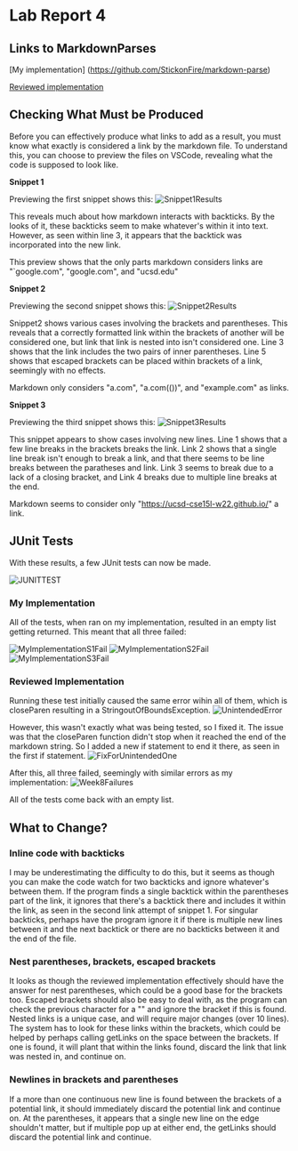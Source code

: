 # Lab Report 4

## Links to MarkdownParses
[My implementation] (https://github.com/StickonFire/markdown-parse)

[Reviewed implementation](https://github.com/StickonFire/WK7MarkdownParse) 


## Checking What Must be Produced

Before you can effectively produce what links to add as a result, you must know what exactly is considered a link by the markdown file.
To understand this, you can choose to preview the files on VSCode, revealing what the code is supposed to look like.

**Snippet 1**

Previewing the first snippet shows this:
![Snippet1Results](https://user-images.githubusercontent.com/70039286/155800346-0b5ec293-6a01-4a51-b16a-5fb4acd664a4.PNG)

This reveals much about how markdown interacts with backticks.
By the looks of it, these backticks seem to make whatever's within it into text.
However, as seen within line 3, it appears that the backtick was incorporated into the new link.

This preview shows that the only parts markdown considers links are "`google.com", "google.com", and "ucsd.edu"

**Snippet 2**

Previewing the second snippet shows this:
![Snippet2Results](https://user-images.githubusercontent.com/70039286/155801973-0321d205-d7af-4bef-8d85-d4974ed5a6a8.PNG)

Snippet2 shows various cases involving the brackets and parentheses. 
This reveals that a correctly formatted link within the brackets of another will be considered one,
but link that link is nested into isn't considered one.
Line 3 shows that the link includes the two pairs of inner parentheses.
Line 5 shows that escaped brackets can be placed within brackets of a link, seemingly with no effects.

Markdown only considers "a.com", "a.com(())", and "example.com" as links.

**Snippet 3**

Previewing the third snippet shows this:
![Snippet3Results](https://user-images.githubusercontent.com/70039286/155802780-dea8de32-a413-46da-9820-e54e1c337799.PNG)

This snippet appears to show cases involving new lines. Line 1 shows that a few line breaks in the brackets breaks the link.
Link 2 shows that a single line break isn't enough to break a link, and that there seems to be line breaks between the paratheses and link.
Link 3 seems to break due to a lack of a closing bracket, and Link 4 breaks due to multiple line breaks at the end.

Markdown seems to consider only "https://ucsd-cse15l-w22.github.io/" a link.

## JUnit Tests

With these results, a few JUnit tests can now be made.

![JUNITTEST](https://user-images.githubusercontent.com/70039286/155807107-f2ff94e2-a478-40e0-9b0c-a44ac4ba0f11.PNG)

### My Implementation

All of the tests, when ran on my implementation, resulted in an empty list getting returned. This meant that all three failed:

![MyImplementationS1Fail](https://user-images.githubusercontent.com/70039286/155814646-68c4bda9-d196-41ad-8530-7347c7cf464f.PNG)
![MyImplementationS2Fail](https://user-images.githubusercontent.com/70039286/155814657-2e1b1f7f-dc2d-43d2-bdf4-8eda2e9366bf.PNG)
![MyImplementationS3Fail](https://user-images.githubusercontent.com/70039286/155814659-7a693d16-49cf-4851-9ea4-256ed40d5455.PNG)



### Reviewed Implementation

Running these test initially caused the same error wihin all of them, which is closeParen resulting in a StringoutOfBoundsException.
![UnintendedError](https://user-images.githubusercontent.com/70039286/155809310-722deb44-927b-4ab9-b8c3-4b89f54c0d7b.PNG)

However, this wasn't exactly what was being tested, so I fixed it. The issue was that the closeParen function didn't stop when it reached the end of the markdown string. So I added a new if statement to end it there, as seen in the first if statement.
![FixForUnintendedOne](https://user-images.githubusercontent.com/70039286/155809326-e31cedb6-a9d4-4635-94f5-31bc86260c0f.PNG)

After this, all three failed, seemingly with similar errors as my implementation:
![Week8Failures](https://user-images.githubusercontent.com/70039286/155813196-7b3b8c3a-7fee-489c-9f8b-3cd77e5540a0.PNG)

All of the tests come back with an empty list.


## What to Change?

### Inline code with backticks

I may be underestimating the difficulty to do this, but it seems as though you can make the code watch for two backticks and ignore whatever's between them. 
If the program finds a single backtick within the parentheses part of the link, it ignores that there's a backtick there and includes it within the link, as seen in the second link attempt of snippet 1.
For singular backticks, perhaps have the program ignore it if there is multiple new lines between it and the next backtick or there are no backticks between it and the end of the file.

### Nest parentheses, brackets, escaped brackets

It looks as though the reviewed implementation effectively should have the answer for nest parentheses, which could be a good base for the brackets too. Escaped brackets should also be easy to deal with, as the program can check the previous character for a "\" and ignore the bracket if this is found. Nested links is a unique case, and will require major changes (over 10 lines). The system has to look for these links within the brackets, which could be helped by perhaps calling getLinks on the space between the brackets. If one is found, it will plant that within the links found, discard the link that link was nested in, and continue on.

### Newlines in brackets and parentheses

If a more than one continuous new line is found between the brackets of a potential link, it should immediately discard the potential link and continue on. At the parentheses, it appears that a single new line on the edge shouldn't matter, but if multiple pop up at either end, the getLinks should discard the potential link and continue.

